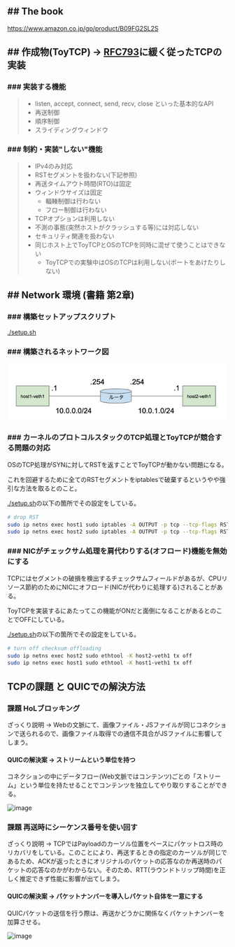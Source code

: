 
## ## The book

https://www.amazon.co.jp/gp/product/B09FG2SL2S

## ## 作成物(ToyTCP) → [RFC793](https://datatracker.ietf.org/doc/html/rfc793)に緩く従ったTCPの実装

### ### 実装する機能

> * listen, accept, connect, send, recv, close といった基本的なAPI
> * 再送制御
> * 順序制御
> * スライディングウィンドウ

### ### 制約・実装"しない"機能

> * IPv4のみ対応
> * RSTセグメントを扱わない(下記参照)
> * 再送タイムアウト時間(RTO)は固定
> * ウィンドウサイズは固定
>   * 輻輳制御は行わない
>   * フロー制御は行わない
> * TCPオプションは利用しない
> * 不測の事態(突然ホストがクラッシュする等)には対応しない
> * セキュリティ関連を扱わない
> * 同じホスト上でToyTCPとOSのTCPを同時に混ぜて使うことはできない
>   * ToyTCPでの実験中はOSのTCPは利用しない(ポートをあけたりしない)

## ## Network 環境 (書籍 第2章)

### ### 構築セットアップスクリプト

[./setup.sh](./setup.sh)

### ### 構築されるネットワーク図

![image](./assets/network-env.png)

### ### カーネルのプロトコルスタックのTCP処理とToyTCPが競合する問題の対応

OSのTCP処理がSYNに対してRSTを返すことでToyTCPが動かない問題になる。

これを回避するために全てのRSTセグメントをiptablesで破棄するというやや強引な方法を取るとのこと。

[./setup.sh](./setup.sh)の以下の箇所でその設定をしている。

```sh
# drop RST
sudo ip netns exec host1 sudo iptables -A OUTPUT -p tcp --tcp-flags RST RST -j DROP
sudo ip netns exec host2 sudo iptables -A OUTPUT -p tcp --tcp-flags RST RST -j DROP
```

### ### NICがチェックサム処理を肩代わりする(オフロード)機能を無効にする

TCPにはセグメントの破損を検出するチェックサムフィールドがあるが、CPUリソース節約のためにNICにオフロード(NICが代わりに処理する)されることがある。

ToyTCPを実装するにあたってこの機能がONだと面倒になることがあるとのことでOFFにしている。

[./setup.sh](./setup.sh)の以下の箇所でその設定をしている。

```sh
# turn off checksum offloading
sudo ip netns exec host2 sudo ethtool -K host2-veth1 tx off
sudo ip netns exec host1 sudo ethtool -K host1-veth1 tx off
```

##  TCPの課題 と QUICでの解決方法

### 課題 HoLブロッキング

ざっくり説明 → Webの文脈にて、画像ファイル・JSファイルが同じコネクションで送られるので、画像ファイル取得での通信不具合がJSファイルに影響してしまう。

#### QUICの解決案 → ストリームという単位を持つ

コネクションの中にデータフロー(Web文脈ではコンテンツ)ごとの「ストリーム」という単位を持たせることでコンテンツを独立してやり取りすることができる。

![image](https://devopedia.org/images/article/309/4402.1611487615.jpg)

### 課題 再送時にシーケンス番号を使い回す

ざっくり説明 → TCPではPayloadのカーソル位置をベースにパケットロス時のリカバリをしている。このことにより、再送するときの指定のカーソルが同じであるため、ACKが返ったときにオリジナルのパケットの応答なのか再送時のパケットの応答なのかがわからない。そのため、RTT(ラウンドトリップ時間)を正しく推定できず性能に影響が出てしまう。

#### QUICの解決案 → パケットナンバーを導入しパケット自体を一意にする

QUICパケットの送信を行う際は、再送かどうかに関係なくパケットナンバーを加算させる。

![image](https://miro.medium.com/v2/resize:fit:1344/0*Z9A7QxztssWI4PPJ.)